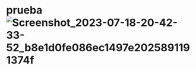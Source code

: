 # prueba![Screenshot_2023-07-18-20-42-33-52_b8e1d0fe086ec1497e2025891191374f](https://github.com/Wperez123/prueba/assets/135384660/53ac48e6-d931-4f54-bb83-8a6468653629)
